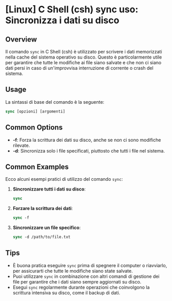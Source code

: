# [Linux] C Shell (csh) sync uso: Sincronizza i dati su disco

## Overview
Il comando `sync` in C Shell (csh) è utilizzato per scrivere i dati memorizzati nella cache del sistema operativo su disco. Questo è particolarmente utile per garantire che tutte le modifiche ai file siano salvate e che non ci siano dati persi in caso di un'improvvisa interruzione di corrente o crash del sistema.

## Usage
La sintassi di base del comando è la seguente:

```csh
sync [opzioni] [argomenti]
```

## Common Options
- **-f**: Forza la scrittura dei dati su disco, anche se non ci sono modifiche rilevate.
- **-d**: Sincronizza solo i file specificati, piuttosto che tutti i file nel sistema.

## Common Examples
Ecco alcuni esempi pratici di utilizzo del comando `sync`:

1. **Sincronizzare tutti i dati su disco**:
   ```csh
   sync
   ```

2. **Forzare la scrittura dei dati**:
   ```csh
   sync -f
   ```

3. **Sincronizzare un file specifico**:
   ```csh
   sync -d /path/to/file.txt
   ```

## Tips
- È buona pratica eseguire `sync` prima di spegnere il computer o riavviarlo, per assicurarti che tutte le modifiche siano state salvate.
- Puoi utilizzare `sync` in combinazione con altri comandi di gestione dei file per garantire che i dati siano sempre aggiornati su disco.
- Esegui `sync` regolarmente durante operazioni che coinvolgono la scrittura intensiva su disco, come il backup di dati.